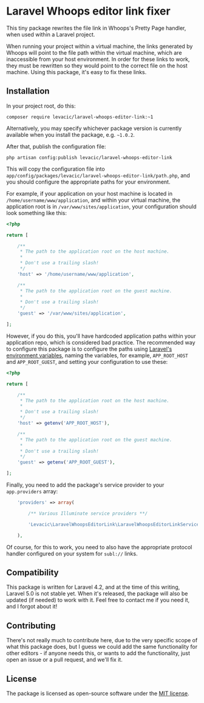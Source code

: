 # Laravel Whoops editor link fixer

This tiny package rewrites the file link in Whoops's Pretty Page handler, when used within a Laravel project.

When running your project within a virtual machine, the links generated by Whoops will point to the file path within the virtual machine, which are inaccessible from your host environment. In order for these links to work, they must be rewritten so they would point to the correct file on the host machine. Using this package, it's easy to fix these links.


## Installation

In your project root, do this:

```
composer require levacic/laravel-whoops-editor-link:~1
```

Alternatively, you may specify whichever package version is currently available when you install the package, e.g. `~1.0.2`.

After that, publish the configuration file:

```
php artisan config:publish levacic/laravel-whoops-editor-link
```

This will copy the configuration file into `app/config/packages/levacic/laravel-whoops-editor-link/path.php`, and you should configure the appropriate paths for your environment.

For example, if your application on your host machine is located in `/home/username/www/application`, and within your virtual machine, the application root is in `/var/www/sites/application`, your configuration should look something like this:

```php
<?php

return [

	/**
	 * The path to the application root on the host machine.
	 *
	 * Don't use a trailing slash!
	 */
	'host' => '/home/username/www/application',

	/**
	 * The path to the application root on the guest machine.
	 *
	 * Don't use a trailing slash!
	 */
	'guest' => '/var/www/sites/application',

];
```

However, if you do this, you'll have hardcoded application paths within your application repo, which is considered bad practice. The recommended way to configure this package is to configure the paths using [Laravel's environment variables](http://laravel.com/docs/configuration#protecting-sensitive-configuration), naming the variables, for example, `APP_ROOT_HOST` and `APP_ROOT_GUEST`, and setting your configuration to use these:

```php
<?php

return [

	/**
	 * The path to the application root on the host machine.
	 *
	 * Don't use a trailing slash!
	 */
	'host' => getenv('APP_ROOT_HOST'),

	/**
	 * The path to the application root on the guest machine.
	 *
	 * Don't use a trailing slash!
	 */
	'guest' => getenv('APP_ROOT_GUEST'),

];
```

Finally, you need to add the package's service provider to your `app.providers` array:

```php
	'providers' => array(

		/** Various Illuminate service providers **/

		'Levacic\LaravelWhoopsEditorLink\LaravelWhoopsEditorLinkServiceProvider',

	),
```

Of course, for this to work, you need to also have the appropriate protocol handler configured on your system for `subl://` links.


## Compatibility

This package is written for Laravel 4.2, and at the time of this writing, Laravel 5.0 is not stable yet. When it's released, the package will also be updated (if needed) to work with it. Feel free to contact me if you need it, and I forgot about it!


## Contributing

There's not really much to contribute here, due to the very specific scope of what this package does, but I guess we could add the same functionality for other editors - if anyone needs this, or wants to add the functionality, just open an issue or a pull request, and we'll fix it.


## License

The package is licensed as open-source software under the [MIT license](http://opensource.org/licenses/MIT).
